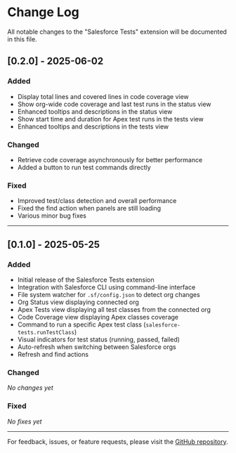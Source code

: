 # Change Log

All notable changes to the "Salesforce Tests" extension will be documented in this file.

## [0.2.0] - 2025-06-02

### Added
- Display total lines and covered lines in code coverage view
- Show org-wide code coverage and last test runs in the status view
- Enhanced tooltips and descriptions in the status view
- Show start time and duration for Apex test runs in the tests view
- Enhanced tooltips and descriptions in the tests view

### Changed
- Retrieve code coverage asynchronously for better performance
- Added a button to run test commands directly

### Fixed
- Improved test/class detection and overall performance
- Fixed the find action when panels are still loading
- Various minor bug fixes

---

## [0.1.0] - 2025-05-25

### Added
- Initial release of the Salesforce Tests extension
- Integration with Salesforce CLI using command-line interface
- File system watcher for `.sf/config.json` to detect org changes
- Org Status view displaying connected org
- Apex Tests view displaying all test classes from the connected org
- Code Coverage view displaying Apex classes coverage
- Command to run a specific Apex test class (`salesforce-tests.runTestClass`)
- Visual indicators for test status (running, passed, failed)
- Auto-refresh when switching between Salesforce orgs
- Refresh and find actions

### Changed
_No changes yet_

### Fixed
_No fixes yet_

---

For feedback, issues, or feature requests, please visit the [GitHub repository](https://github.com/femartinezg/salesforce-tests/issues).